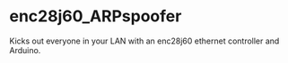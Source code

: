 # enc28j60_ARPspoofer
Kicks out everyone in your LAN with an enc28j60 ethernet controller and Arduino.

